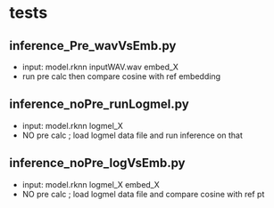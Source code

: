 # tests

## inference_Pre_wavVsEmb.py      
* input: model.rknn  inputWAV.wav embed_X
* run pre calc then compare cosine with ref embedding

## inference_noPre_runLogmel.py  
* input:  model.rknn  logmel_X
* NO pre calc ; load logmel data file and run inference on that

## inference_noPre_logVsEmb.py  
* input: model.rknn  logmel_X  embed_X
* NO pre calc ; load logmel data file and compare cosine with ref pt
